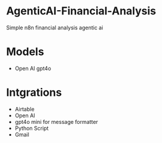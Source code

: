 # AgenticAI-Financial-Analysis
Simple n8n financial analysis agentic ai 

# Models
- Open AI gpt4o

# Intgrations
- Airtable
- Open AI
- gpt4o mini for message formatter
- Python Script
- Gmail

